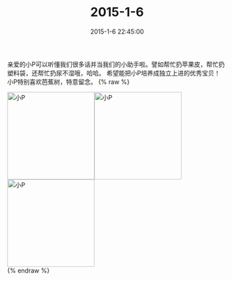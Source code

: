 ﻿---
title: "2015-1-6"
date: 2015-1-6 22:45:00
tags: 文字
categories: 妈妈
---
亲爱的小P可以听懂我们很多话并当我们的小助手啦。譬如帮忙扔苹果皮，帮忙扔塑料袋，还帮忙扔尿不湿哦，哈哈。
希望能把小P培养成独立上进的优秀宝贝！
小P特别喜欢芭蕉树，特意留念。
{% raw %}
<div style="width:500 px">
<div style="float:left; width:100 px"><img src="/images/微信图片_20171011075250.jpg" width="200" alt="小P"></div>
<div style="float:left; width:100 px"><img src="/images/微信图片_20171011075344.jpg" width="200" alt="小P"></div>
<div style="float:left; width:100 px"><img src="/images/微信图片_20171011075355.jpg" width="200" alt="小P"></div>
<div style="clear:both"></div>
</div>
{% endraw %}